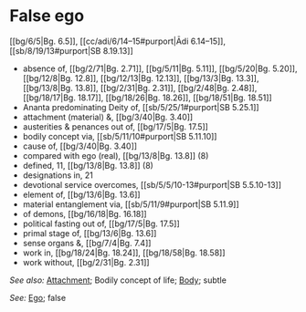 # False ego

[[bg/6/5|Bg. 6.5]], [[cc/adi/6/14–15#purport|Ādi 6.14–15]], [[sb/8/19/13#purport|SB 8.19.13]]

* absence of, [[bg/2/71|Bg. 2.71]], [[bg/5/11|Bg. 5.11]], [[bg/5/20|Bg. 5.20]], [[bg/12/8|Bg. 12.8]], [[bg/12/13|Bg. 12.13]], [[bg/13/3|Bg. 13.3]], [[bg/13/8|Bg. 13.8]], [[bg/2/31|Bg. 2.31]], [[bg/2/48|Bg. 2.48]], [[bg/18/17|Bg. 18.17]], [[bg/18/26|Bg. 18.26]], [[bg/18/51|Bg. 18.51]]
* Ananta predominating Deity of, [[sb/5/25/1#purport|SB 5.25.1]]
* attachment (material) &, [[bg/3/40|Bg. 3.40]]
* austerities & penances out of, [[bg/17/5|Bg. 17.5]]
* bodily concept via, [[sb/5/11/10#purport|SB 5.11.10]]
* cause of, [[bg/3/40|Bg. 3.40]]
* compared with ego (real), [[bg/13/8|Bg. 13.8]] (8)
* defined, 11, [[bg/13/8|Bg. 13.8]] (8)
* designations in, 21
* devotional service overcomes, [[sb/5/5/10-13#purport|SB 5.5.10-13]]
* element of, [[bg/13/6|Bg. 13.6]]
* material entanglement via, [[sb/5/11/9#purport|SB 5.11.9]]
* of demons, [[bg/16/18|Bg. 16.18]]
* political fasting out of, [[bg/17/5|Bg. 17.5]]
* primal stage of, [[bg/13/6|Bg. 13.6]]
* sense organs &, [[bg/7/4|Bg. 7.4]]
* work in, [[bg/18/24|Bg. 18.24]], [[bg/18/58|Bg. 18.58]]
* work without, [[bg/2/31|Bg. 2.31]]

*See also:* [Attachment](entries/attachment.md); Bodily concept of life; [Body](entries/body.md); subtle

*See:* [Ego](entries/ego.md); false
